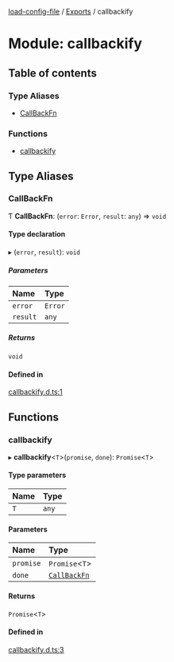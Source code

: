 [load-config-file](../README.md) / [Exports](../modules.md) / callbackify

# Module: callbackify

## Table of contents

### Type Aliases

- [CallBackFn](callbackify.md#callbackfn)

### Functions

- [callbackify](callbackify.md#callbackify)

## Type Aliases

### CallBackFn

Ƭ **CallBackFn**: (`error`: `Error`, `result`: `any`) => `void`

#### Type declaration

▸ (`error`, `result`): `void`

##### Parameters

| Name | Type |
| :------ | :------ |
| `error` | `Error` |
| `result` | `any` |

##### Returns

`void`

#### Defined in

[callbackify.d.ts:1](https://github.com/snowyu/load-config-file.js/blob/8cfff8f769e2609f7da227584685c944297db0c8/src/callbackify.d.ts#L1)

## Functions

### callbackify

▸ **callbackify**\<`T`\>(`promise`, `done`): `Promise`\<`T`\>

#### Type parameters

| Name | Type |
| :------ | :------ |
| `T` | `any` |

#### Parameters

| Name | Type |
| :------ | :------ |
| `promise` | `Promise`\<`T`\> |
| `done` | [`CallBackFn`](callbackify.md#callbackfn) |

#### Returns

`Promise`\<`T`\>

#### Defined in

[callbackify.d.ts:3](https://github.com/snowyu/load-config-file.js/blob/8cfff8f769e2609f7da227584685c944297db0c8/src/callbackify.d.ts#L3)
